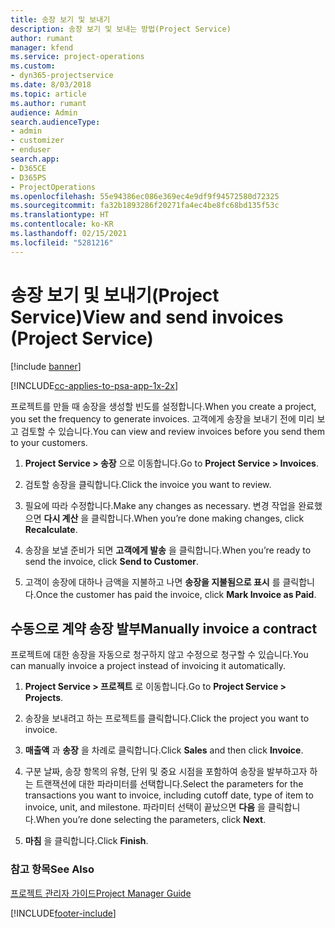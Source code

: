 ```yaml
---
title: 송장 보기 및 보내기
description: 송장 보기 및 보내는 방법(Project Service)
author: rumant
manager: kfend
ms.service: project-operations
ms.custom:
- dyn365-projectservice
ms.date: 8/03/2018
ms.topic: article
ms.author: rumant
audience: Admin
search.audienceType:
- admin
- customizer
- enduser
search.app:
- D365CE
- D365PS
- ProjectOperations
ms.openlocfilehash: 55e94386ec086e369ec4e9df9f94572580d72325
ms.sourcegitcommit: fa32b1893286f20271fa4ec4be8fc68bd135f53c
ms.translationtype: HT
ms.contentlocale: ko-KR
ms.lasthandoff: 02/15/2021
ms.locfileid: "5281216"
---
```

# <a name="view-and-send-invoices-project-service"></a><span data-ttu-id="54429-103">송장 보기 및 보내기(Project Service)</span><span class="sxs-lookup"><span data-stu-id="54429-103">View and send invoices (Project Service)</span></span>

[!include [banner](../includes/psa-now-project-operations.md)]

[!INCLUDE[cc-applies-to-psa-app-1x-2x](../includes/cc-applies-to-psa-app-1x-2x.md)]

<span data-ttu-id="54429-104">프로젝트를 만들 때 송장을 생성할 빈도를 설정합니다.</span><span class="sxs-lookup"><span data-stu-id="54429-104">When you create a project, you set the frequency to generate invoices.</span></span> <span data-ttu-id="54429-105">고객에게 송장을 보내기 전에 미리 보고 검토할 수 있습니다.</span><span class="sxs-lookup"><span data-stu-id="54429-105">You can view and review invoices before you send them to your customers.</span></span>  
  
1.  <span data-ttu-id="54429-106">**Project Service > 송장** 으로 이동합니다.</span><span class="sxs-lookup"><span data-stu-id="54429-106">Go to **Project Service > Invoices**.</span></span>  
  
2.  <span data-ttu-id="54429-107">검토할 송장을 클릭합니다.</span><span class="sxs-lookup"><span data-stu-id="54429-107">Click the invoice you want to review.</span></span>  
  
3.  <span data-ttu-id="54429-108">필요에 따라 수정합니다.</span><span class="sxs-lookup"><span data-stu-id="54429-108">Make any changes as necessary.</span></span> <span data-ttu-id="54429-109">변경 작업을 완료했으면 **다시 계산** 을 클릭합니다.</span><span class="sxs-lookup"><span data-stu-id="54429-109">When you’re done making changes, click **Recalculate**.</span></span>  
  
4.  <span data-ttu-id="54429-110">송장을 보낼 준비가 되면 **고객에게 발송** 을 클릭합니다.</span><span class="sxs-lookup"><span data-stu-id="54429-110">When you’re ready to send the invoice, click **Send to Customer**.</span></span>  
  
5.  <span data-ttu-id="54429-111">고객이 송장에 대하나 금액을 지불하고 나면 **송장을 지불됨으로 표시** 를 클릭합니다.</span><span class="sxs-lookup"><span data-stu-id="54429-111">Once the customer has paid the invoice, click **Mark Invoice as Paid**.</span></span>  
  
## <a name="manually-invoice-a-contract"></a><span data-ttu-id="54429-112">수동으로 계약 송장 발부</span><span class="sxs-lookup"><span data-stu-id="54429-112">Manually invoice a contract</span></span>  
 <span data-ttu-id="54429-113">프로젝트에 대한 송장을 자동으로 청구하지 않고 수정으로 청구할 수 있습니다.</span><span class="sxs-lookup"><span data-stu-id="54429-113">You can manually invoice a project instead of invoicing it automatically.</span></span>  
  
1.  <span data-ttu-id="54429-114">**Project Service > 프로젝트** 로 이동합니다.</span><span class="sxs-lookup"><span data-stu-id="54429-114">Go to **Project Service > Projects**.</span></span>  
  
2.  <span data-ttu-id="54429-115">송장을 보내려고 하는 프로젝트를 클릭합니다.</span><span class="sxs-lookup"><span data-stu-id="54429-115">Click the project you want to invoice.</span></span>  
  
3.  <span data-ttu-id="54429-116">**매출액** 과 **송장** 을 차례로 클릭합니다.</span><span class="sxs-lookup"><span data-stu-id="54429-116">Click **Sales** and then click **Invoice**.</span></span>  
  
4.  <span data-ttu-id="54429-117">구분 날짜, 송장 항목의 유형, 단위 및 중요 시점을 포함하여 송장을 발부하고자 하는 트랜잭션에 대한 파라미터를 선택합니다.</span><span class="sxs-lookup"><span data-stu-id="54429-117">Select the parameters for the transactions you want to invoice, including cutoff date, type of item to invoice, unit, and milestone.</span></span> <span data-ttu-id="54429-118">파라미터 선택이 끝났으면 **다음** 을 클릭합니다.</span><span class="sxs-lookup"><span data-stu-id="54429-118">When you’re done selecting the parameters, click **Next**.</span></span>  
  
5.  <span data-ttu-id="54429-119">**마침** 을 클릭합니다.</span><span class="sxs-lookup"><span data-stu-id="54429-119">Click **Finish**.</span></span>  
  
### <a name="see-also"></a><span data-ttu-id="54429-120">참고 항목</span><span class="sxs-lookup"><span data-stu-id="54429-120">See Also</span></span>  
 [<span data-ttu-id="54429-121">프로젝트 관리자 가이드</span><span class="sxs-lookup"><span data-stu-id="54429-121">Project Manager Guide</span></span>](../psa/project-manager-guide.md)


[!INCLUDE[footer-include](../includes/footer-banner.md)]